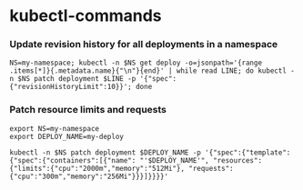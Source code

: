 # kubectl-commands


### Update revision history for all deployments in a namespace
```shell
NS=my-namespace; kubectl -n $NS get deploy -o=jsonpath='{range .items[*]}{.metadata.name}{"\n"}{end}' | while read LINE; do kubectl -n $NS patch deployment $LINE -p '{"spec":{"revisionHistoryLimit":10}}'; done
```

### Patch resource limits and requests
```shell
export NS=my-namespace
export DEPLOY_NAME=my-deploy

kubectl -n $NS patch deployment $DEPLOY_NAME -p '{"spec":{"template":{"spec":{"containers":[{"name": "'$DEPLOY_NAME'", "resources":{"limits":{"cpu":"2000m","memory":"512Mi"}, "requests":{"cpu":"300m","memory":"256Mi"}}}]}}}}' 
```